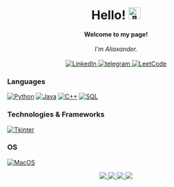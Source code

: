 <h1 align="center">Hello! <img src="https://avatars.githubusercontent.com/u/83663932?v=4" width="28px" alt="👋"></h1>

<p align="center">
    <b>Welcome to my page!</b><br><br>
    <i>
        I'm Aliaxander.<br>
    </i><br>
    <a href="https://www.linkedin.com/in/%D0%B0%D0%BB%D0%B5%D0%BA%D1%81%D0%B0%D0%BD%D0%B4%D1%80-%D1%81%D0%B0%D1%85%D0%B0%D1%86%D0%BA%D0%B8%D0%B9-2a505a271/">
        <img src="https://img.shields.io/badge/LinkedIn-blue?style=flat-square&logo=linkedin" alt="LinkedIn">
    </a>
    <a href="https://t.me/sanyajo">
        <img src="https://img.shields.io/badge/Email-blue?style=flat-square&logo=gmail&logoColor=white" alt="telegram">
    </a>
    <a href="https://leetcode.com/Sanyajo/">
        <img src="https://img.shields.io/badge/LeetCode-blue?style=flat-square&logo=LeetCode" alt="LeetCode">
    </a>
</p>

### Languages
[![Python](https://img.shields.io/badge/python-black?style=for-the-badge&logo=python)](https://github.com/Sanyajo)
[![Java](https://img.shields.io/badge/java-black?style=for-the-badge&logo=openjdk)](https://github.com/Sanyajo)
[![C++](https://img.shields.io/badge/c++-black?style=for-the-badge&logo=cplusplus)](https://github.com/Sanyajo)
[![SQL](https://img.shields.io/badge/sql-black?style=for-the-badge&logo=mysql)](https://github.com/Sanyajo)

### Technologies & Frameworks
[![Tkinter](https://img.shields.io/badge/tkinter-black?style=for-the-badge&logo=tkinter)](https://github.com/Sanyajo)

### OS
[![MacOS](https://img.shields.io/badge/linux-black?style=for-the-badge&logo=MacOs)](https://github.com/Sanyajo)

<p align="center">
  <a href="https://github.com/Sanyajo">
    <img src="https://github-profile-summary-cards.vercel.app/api/cards/profile-details?username=sanyajo&theme=transparent" />
  </a>
  <a href="https://github.com/Sanyajo">
    <img src="https://github-readme-streak-stats.herokuapp.com/?user=sanyajo&hide_border=true&card_width=338&theme=transparent" />
  </a>
  <a href="https://github.com/Sanyajo">
    <img src="http://github-profile-summary-cards.vercel.app/api/cards/stats?username=sanyajo&theme=transparent" />
  </a>
  <a href="https://github.com/Sanyajo">
    <img src="https://github-readme-stats.vercel.app/api/top-langs/?username=sanyajo&langs_count=10&exclude_repo=&hide=jupyter%20notebook,vim%20script,cmake,makefile,batchfile,emacs%20lisp,css,html&layout=default&card_width=699&hide_border=true&theme=transparent" />
  </a>
</p>
